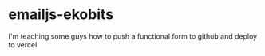 # emailjs-ekobits
I'm teaching some guys how to push a functional form to github and deploy to vercel.
